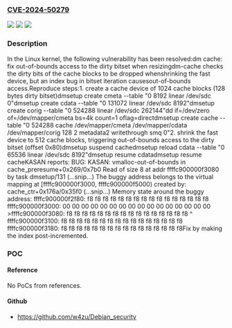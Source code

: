 ### [CVE-2024-50279](https://cve.mitre.org/cgi-bin/cvename.cgi?name=CVE-2024-50279)
![](https://img.shields.io/static/v1?label=Product&message=Linux&color=blue)
![](https://img.shields.io/static/v1?label=Version&message=f494a9c6b1b6%3C%204fa4feb873ce%20&color=brighgreen)
![](https://img.shields.io/static/v1?label=Vulnerability&message=n%2Fa&color=brighgreen)

### Description

In the Linux kernel, the following vulnerability has been resolved:dm cache: fix out-of-bounds access to the dirty bitset when resizingdm-cache checks the dirty bits of the cache blocks to be dropped whenshrinking the fast device, but an index bug in bitset iteration causesout-of-bounds access.Reproduce steps:1. create a cache device of 1024 cache blocks (128 bytes dirty bitset)dmsetup create cmeta --table "0 8192 linear /dev/sdc 0"dmsetup create cdata --table "0 131072 linear /dev/sdc 8192"dmsetup create corig --table "0 524288 linear /dev/sdc 262144"dd if=/dev/zero of=/dev/mapper/cmeta bs=4k count=1 oflag=directdmsetup create cache --table "0 524288 cache /dev/mapper/cmeta \/dev/mapper/cdata /dev/mapper/corig 128 2 metadata2 writethrough smq 0"2. shrink the fast device to 512 cache blocks, triggering out-of-bounds   access to the dirty bitset (offset 0x80)dmsetup suspend cachedmsetup reload cdata --table "0 65536 linear /dev/sdc 8192"dmsetup resume cdatadmsetup resume cacheKASAN reports:  BUG: KASAN: vmalloc-out-of-bounds in cache_preresume+0x269/0x7b0  Read of size 8 at addr ffffc900000f3080 by task dmsetup/131  (...snip...)  The buggy address belongs to the virtual mapping at   [ffffc900000f3000, ffffc900000f5000) created by:   cache_ctr+0x176a/0x35f0  (...snip...)  Memory state around the buggy address:   ffffc900000f2f80: f8 f8 f8 f8 f8 f8 f8 f8 f8 f8 f8 f8 f8 f8 f8 f8   ffffc900000f3000: 00 00 00 00 00 00 00 00 00 00 00 00 00 00 00 00  >ffffc900000f3080: f8 f8 f8 f8 f8 f8 f8 f8 f8 f8 f8 f8 f8 f8 f8 f8                     ^   ffffc900000f3100: f8 f8 f8 f8 f8 f8 f8 f8 f8 f8 f8 f8 f8 f8 f8 f8   ffffc900000f3180: f8 f8 f8 f8 f8 f8 f8 f8 f8 f8 f8 f8 f8 f8 f8 f8Fix by making the index post-incremented.

### POC

#### Reference
No PoCs from references.

#### Github
- https://github.com/w4zu/Debian_security

